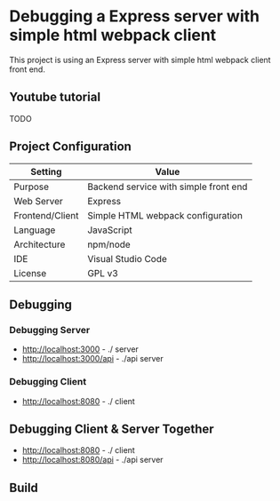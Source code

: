 # Debugging a Express server with simple html webpack client
This project is using an Express server with simple html webpack client front end.

## Youtube tutorial
TODO

## Project Configuration
| Setting | Value |
| --- | --- |
| Purpose | Backend service with simple front end |
| Web Server | Express |
| Frontend/Client | Simple HTML webpack configuration |
| Language | JavaScript |
| Architecture | npm/node |
| IDE | Visual Studio Code |
| License | GPL v3 |


## Debugging


### Debugging Server

* [http://localhost:3000](http://localhost:3000) - ./ server
* [http://localhost:3000/api](http://localhost:3000/api) - ./api server


### Debugging Client

* [http://localhost:8080](http://localhost:8080) - ./ client


## Debugging Client & Server Together


* [http://localhost:8080](http://localhost:8080) - ./ client
* [http://localhost:8080/api](http://localhost:8080/api) - ./api server



## Build

